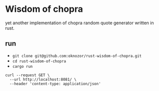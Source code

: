 # Wisdom of chopra
yet another implementation of chopra random quote generator written in rust.

## run 
- `git clone git@github.com:oknozor/rust-wisdom-of-chopra.git`
- `cd rust-wisdom-of-chopra`
- `cargo run`
```
curl --request GET \
  --url http://localhost:8081/ \
  --header 'content-type: application/json'
  ```
